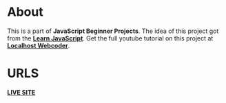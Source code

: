 # About

This is a part of <strong>JavaScript Beginner Projects</strong>. The idea of this project got from the <strong>[Learn JavaScript](https://learnjavascript.online/app.html)</strong>. Get the full youtube tutorial on this project at <strong>[Localhost Webcoder](https://www.youtube.com/@localhost.webcoder/featured)</strong>.

# URLS

<strong>[LIVE SITE](https://resultcalculater.netlify.app/)</strong>
